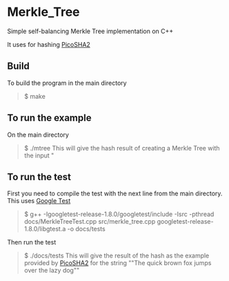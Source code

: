 # Merkle_Tree
Simple self-balancing Merkle Tree implementation on C++

It uses for hashing [PicoSHA2](https://github.com/okdshin/PicoSHA2)

## Build
To build the program in the main directory
> $ make

## To run the example
On the main directory
> $ ./mtree
This will give the hash result of creating a Merkle Tree with the input 
> "

## To run the test
First you need to compile the test with the next line from the main directory. This uses [Google Test](https://github.com/google/googletest)
> $ g++ -Igoogletest-release-1.8.0/googletest/include -Isrc -pthread docs/MerkleTreeTest.cpp src/merkle_tree.cpp googletest-release-1.8.0/libgtest.a -o docs/tests

Then run the test
> $ ./docs/tests
This will give the result of the hash as the example provided by [PicoSHA2](https://github.com/okdshin/PicoSHA2) for the string ""The quick brown fox jumps over the lazy dog""
